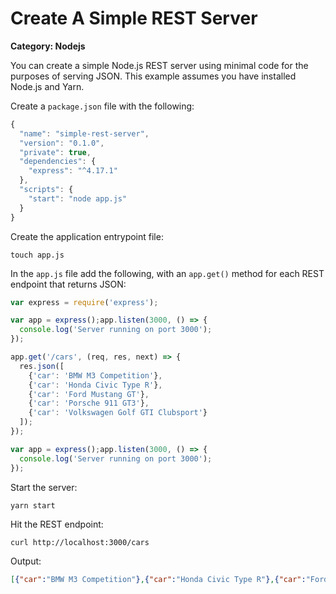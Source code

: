 # Create A Simple REST Server

__Category: Nodejs__

You can create a simple Node.js REST server using minimal code for the purposes of serving JSON. This example assumes you have installed Node.js and Yarn.

Create a `package.json` file with the following:

```javascript
{
  "name": "simple-rest-server",
  "version": "0.1.0",
  "private": true,
  "dependencies": {
    "express": "^4.17.1"
  },
  "scripts": {
    "start": "node app.js"
  }
}
```

Create the application entrypoint file:

```shell
touch app.js
```

In the `app.js` file add the following, with an `app.get()` method for each REST endpoint that returns JSON:

```javascript
var express = require('express');

var app = express();app.listen(3000, () => {
  console.log('Server running on port 3000');
});

app.get('/cars', (req, res, next) => {
  res.json([
    {'car': 'BMW M3 Competition'}, 
    {'car': 'Honda Civic Type R'}, 
    {'car': 'Ford Mustang GT'}, 
    {'car': 'Porsche 911 GT3'}, 
    {'car': 'Volkswagen Golf GTI Clubsport'}
  ]);
});

var app = express();app.listen(3000, () => {
  console.log('Server running on port 3000');
});
```

Start the server:

```shell
yarn start
```

Hit the REST endpoint:

```shell
curl http://localhost:3000/cars
```

Output:

```json
[{"car":"BMW M3 Competition"},{"car":"Honda Civic Type R"},{"car":"Ford Mustang GT"},{"car":"Porsche 911 GT3"},{"car":"Volkswagen Golf GTI Clubsport"}]
```
